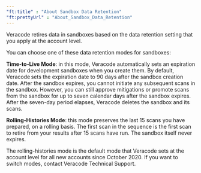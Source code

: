 ```yaml
---
"ft:title" : "About Sandbox Data Retention"
"ft:prettyUrl" : "About_Sandbox_Data_Retention"
---
```


Veracode retires data in sandboxes based on the data retention setting that you apply at the account level.

You can choose one of these data retention modes for sandboxes:

**Time-to-Live Mode**: in this mode, Veracode automatically sets an expiration date for development sandboxes when you create them. By default, Veracode sets the expiration date to 90 days after the sandbox creation date. After the sandbox expires, you cannot initiate any subsequent scans in the sandbox. However, you can still approve mitigations or promote scans from the sandbox for up to seven calendar days after the sandbox expires. After the seven-day period elapses, Veracode deletes the sandbox and its scans.

**Rolling-Histories Mode**: this mode preserves the last 15 scans you have prepared, on a rolling basis. The first scan in the sequence is the first scan to retire from your results after 15 scans have run. The sandbox itself never expires.

The rolling-histories mode is the default mode that Veracode sets at the account level for all new accounts since October 2020. If you want to switch modes, contact Veracode Technical Support.
